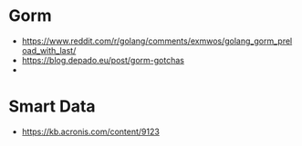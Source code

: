 
# Gorm
- https://www.reddit.com/r/golang/comments/exmwos/golang_gorm_preload_with_last/
- https://blog.depado.eu/post/gorm-gotchas
-


# Smart Data
- https://kb.acronis.com/content/9123

